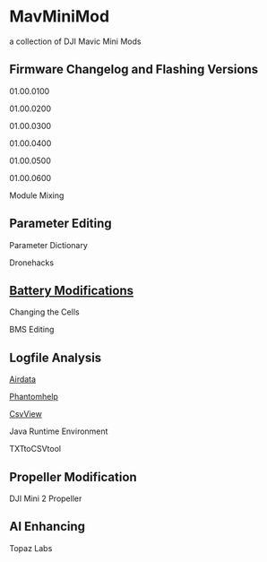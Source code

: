 # MavMiniMod
a collection of DJI Mavic Mini Mods 

## Firmware Changelog and Flashing Versions
01.00.0100

01.00.0200

01.00.0300

01.00.0400

01.00.0500

01.00.0600

Module Mixing
## Parameter Editing

Parameter Dictionary

Dronehacks

## [Battery Modifications](https://github.com/LiLTAP/MavMiniMod/tree/main/Battery%20Modifications)
Changing the Cells

BMS Editing

## Logfile Analysis
[Airdata](https://airdata.com/)

[Phantomhelp](https://www.phantomhelp.com/logviewer/upload/)

[CsvView](https://datfile.net/CsvView/downloads.html)

Java Runtime Environment

TXTtoCSVtool

## Propeller Modification

DJI Mini 2 Propeller

## AI Enhancing

Topaz Labs
